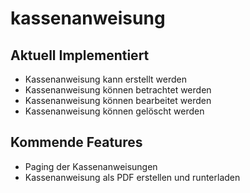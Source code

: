 # kassenanweisung

## Aktuell Implementiert
+ Kassenanweisung kann erstellt werden
+ Kassenanweisung können betrachtet werden
+ Kassenanweisung können bearbeitet werden
+ Kassenanweisung können gelöscht werden

## Kommende Features
+ Paging der Kassenanweisungen
+ Kassenanweisung als PDF erstellen und runterladen